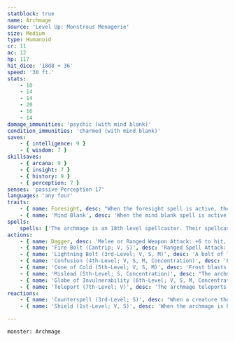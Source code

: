 ```yaml
---
statblock: true
name: Archmage
source: 'Level Up: Monstrous Menagerie'
size: Medium
type: Humanoid
cr: 11
ac: 12
hp: 117
hit_dice: '18d8 + 36'
speed: '30 ft.'
stats:
    - 10
    - 14
    - 14
    - 20
    - 16
    - 14
damage_immunities: 'psychic (with mind blank)'
condition_immunities: 'charmed (with mind blank)'
saves:
    - { intelligence: 9 }
    - { wisdom: 7 }
skillsaves:
    - { arcana: 9 }
    - { insight: 7 }
    - { history: 9 }
    - { perception: 7 }
senses: 'passive Perception 17'
languages: 'any four'
traits:
    - { name: Foresight, desc: "When the foresight spell is active, the archmage can't be surprised and has advantage on ability checks, attack rolls, and saving throws. In addition, other creatures have disadvantage on attack rolls against the archmage." }
    - { name: 'Mind Blank', desc: 'When the mind blank spell is active, the archmage is immune to psychic damage, any effect that would read their emotions or thoughts, divination spells, and the charmed condition.' }
spells:
    spells: ['The archmage is an 18th level spellcaster. Their spellcasting ability is Intelligence (spell save DC 17, +9 to hit with spell attacks). The archmage can cast shield at level 1 and alter self at level 2 without expending a spell slot. They have the following wizard spells prepared:', 'Cantrips (at will): fire bolt, light, mage hand, message, prestidigitation', '1st-level (4 slots): detect magic, identify, mage armor, shield', '2nd-level (4 slots): alter self, detect thoughts, suggestion', '3rd-level (3 slots): counterspell, lightning bolt, sending', '4th-level (3 slots): confusion, hallucinatory terrain, locate creature', '5th-level (3 slots): cone of cold, mislead, scrying', '6th-level (1 slot): globe of invulnerability, true seeing', '7th-level (1 slot): teleport', '8th-level (1 slot): mind blank', '9th-level (1 slot): foresight']
actions:
    - { name: Dagger, desc: 'Melee or Ranged Weapon Attack: +6 to hit, reach 5 ft. or range 20/60 ft., one target. Hit: 4 (1d4 + 2) piercing damage.' }
    - { name: 'Fire Bolt (Cantrip; V, S)', desc: 'Ranged Spell Attack: +9 to hit, range 120 ft., one target. Hit: 22 (4d10) fire damage.' }
    - { name: 'Lightning Bolt (3rd-Level; V, S, M)', desc: 'A bolt of lightning 5 feet wide and 100 feet long arcs from the archmage. Each creature in the area makes a DC 17 Dexterity saving throw, taking 28 (8d6) lightning damage on a failure or half damage on a success.' }
    - { name: 'Confusion (4th-Level; V, S, M, Concentration)', desc: 'Each creature within 10 feet of a point the archmage can see within 120 feet makes a DC 17 Wisdom saving throw, becoming rattled until the end of its next turn on a success. On a failure, a creature is confused for 1 minute. The target repeats the saving throw at the end of each of its turns, ending the effect on itself on a success.' }
    - { name: 'Cone of Cold (5th-Level; V, S, M)', desc: 'Frost blasts from the archmage in a 60-foot cone. Each creature in the area makes a DC 17 Constitution saving throw, taking 36 (8d8) cold damage on a failure or half damage on a success.' }
    - { name: 'Mislead (5th-Level; S, Concentration)', desc: "The archmage becomes invisible for 1 hour. At the same time, an illusory copy of the archmage appears in their space. The archmage can use an action to move the copy up to 60 feet and have it speak or gesture. The copy is revealed as an illusion with any physical interaction, as solid objects and creatures pass through it. The archmage can use a bonus action to switch between their copy's senses or their own; while using their copy's senses, the archmage's body is blind and deaf. The invisibility, but not the duplicate, ends if the archmage casts another spell." }
    - { name: 'Globe of Invulnerability (6th-Level; V, S, M, Concentration)', desc: "A glimmering, 10-foot-radius sphere appears around the archmage. It remains for 1 minute and doesn't move with the archmage. Any 5th-level or lower spell cast from outside the sphere can't affect anything inside the sphere, even if cast with a higher level spell slot. Targeting something inside the sphere or including the sphere's space in an area has no effect on anything inside." }
    - { name: 'Teleport (7th-Level; V)', desc: 'The archmage teleports to a location they are familiar with on the same plane of existence.' }
reactions:
    - { name: 'Counterspell (3rd-Level; S)', desc: "When a creature the archmage can see within 60 feet casts a spell, the archmage attempts to interrupt it. If the creature is casting a 2nd-level spell or lower, the spell fails. If the creature is casting a 3rd-level or higher spell, the archmage makes an Intelligence check against a DC of 10 + the spell's level. On a success, the spell fails, and the spellcasting creature can use its reaction to try to cast a second spell with the same casting time so long as it uses a spell slot level equal to or less than half the original spell slot. If the archmage casts counterspell with a higher spell slot, the interrupted spell fails if its level is less than that of counterspell." }
    - { name: 'Shield (1st-Level; V, S)', desc: 'When the archmage is hit by an attack or targeted by magic missile, they gain a +5 bonus to AC (including against the triggering attack) and immunity to magic missile. These benefits last until the start of their next turn.' }

---
```

```statblock
monster: Archmage
```

